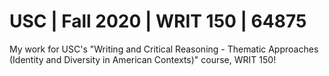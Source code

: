# USC | Fall 2020 | WRIT 150 | 64875
My work for USC's "Writing and Critical Reasoning - Thematic Approaches (Identity and Diversity in American Contexts)" course, WRIT 150!
